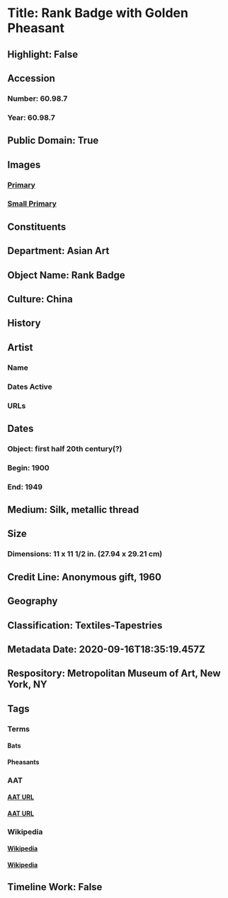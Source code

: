 # Title: Rank Badge with Golden Pheasant
## Highlight: False
## Accession
### Number: 60.98.7
### Year: 60.98.7
## Public Domain: True
## Images
### [Primary](https://images.metmuseum.org/CRDImages/as/original/171187.jpg)
### [Small Primary](https://images.metmuseum.org/CRDImages/as/web-large/171187.jpg)
## Constituents
## Department: Asian Art
## Object Name: Rank Badge
## Culture: China
## History
## Artist
### Name
### Dates Active
### URLs
## Dates
### Object: first half 20th century(?)
### Begin: 1900
### End: 1949
## Medium: Silk, metallic thread
## Size
### Dimensions: 11 x 11 1/2 in. (27.94 x 29.21 cm)
## Credit Line: Anonymous gift, 1960
## Geography
## Classification: Textiles-Tapestries
## Metadata Date: 2020-09-16T18:35:19.457Z
## Respository: Metropolitan Museum of Art, New York, NY
## Tags
### Terms
#### Bats
#### Pheasants
### AAT
#### [AAT URL](http://vocab.getty.edu/page/aat/300310335)
#### [AAT URL](http://vocab.getty.edu/page/aat/300310512)
### Wikipedia
#### [Wikipedia]()
#### [Wikipedia]()
## Timeline Work: False